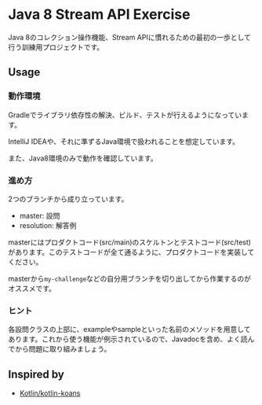 Java 8 Stream API Exercise
====================

Java 8のコレクション操作機能、Stream APIに慣れるための最初の一歩として行う訓練用プロジェクトです。

Usage
--------------------

### 動作環境

Gradleでライブラリ依存性の解決、ビルド、テストが行えるようになっています。

IntelliJ IDEAや、それに準ずるJava環境で扱われることを想定しています。

また、Java8環境のみで動作を確認しています。

### 進め方

2つのブランチから成り立っています。

* master: 設問
* resolution: 解答例

masterにはプロダクトコード(src/main)のスケルトンとテストコード(src/test)があります。このテストコードが全て通るように、プロダクトコードを実装してください。

masterから`my-challenge`などの自分用ブランチを切り出してから作業するのがオススメです。

### ヒント

各設問クラスの上部に、exampleやsampleといった名前のメソッドを用意してあります。これから使う機能が例示されているので、Javadocを含め、よく読んでから問題に取り組みましょう。

Inspired by
--------------------

* [Kotlin/kotlin-koans](https://github.com/Kotlin/kotlin-koans)